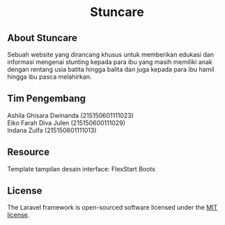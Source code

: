 <h1 align="center">
    Stuncare
</h1>

## About Stuncare

Sebuah website yang dirancang khusus untuk memberikan edukasi dan informasi mengenai stunting kepada para ibu yang masih memiliki anak dengan rentang usia batita hingga balita dan juga kepada  para ibu hamil hingga ibu pasca melahirkan.

## Tim Pengembang 

Ashila Ghisara Dwinanda    (215150601111023) <br>
Eiko Farah Diva Julen      (215150600111029) <br>
Indana Zulfa               (215150601111013)

## Resource

Template tampilan desain interface: FlexStart Boots

## License

The Laravel framework is open-sourced software licensed under the [MIT license](https://opensource.org/licenses/MIT).
